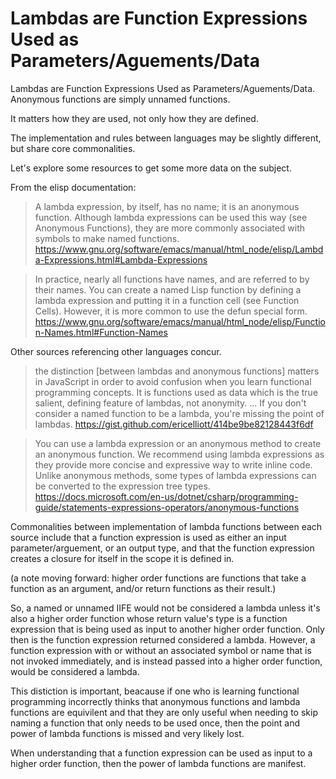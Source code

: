 # Lambdas are Function Expressions Used as Parameters/Aguements/Data

Lambdas are Function Expressions Used as Parameters/Aguements/Data. Anonymous functions are simply unnamed functions.

It matters how they are used, not only how they are defined. 

The implementation and rules between languages may be slightly different, but share core commonalities.

Let's explore some resources to get some more data on the subject. 

From the elisp documentation:

> A lambda expression, by itself, has no name; it is an anonymous function. Although lambda expressions can be used this way (see Anonymous Functions), they are more commonly associated with symbols to make named functions.
https://www.gnu.org/software/emacs/manual/html_node/elisp/Lambda-Expressions.html#Lambda-Expressions

> In practice, nearly all functions have names, and are referred to by their names. You can create a named Lisp function by defining a lambda expression and putting it in a function cell (see Function Cells). However, it is more common to use the defun special form.
https://www.gnu.org/software/emacs/manual/html_node/elisp/Function-Names.html#Function-Names

Other sources referencing other languages concur.

> the distinction [between lambdas and anonymous functions] matters in JavaScript in order to avoid confusion when you learn functional programming concepts.
It is functions used as data which is the true salient, defining feature of lambdas, not anonymity.
...
If you don't consider a named function to be a lambda, you're missing the point of lambdas.
https://gist.github.com/ericelliott/414be9be82128443f6df

> You can use a lambda expression or an anonymous method to create an anonymous function. We recommend using lambda expressions as they provide more concise and expressive way to write inline code. Unlike anonymous methods, some types of lambda expressions can be converted to the expression tree types.
https://docs.microsoft.com/en-us/dotnet/csharp/programming-guide/statements-expressions-operators/anonymous-functions

Commonalities between implementation of lambda functions between each source include that a function expression is used as either an input parameter/arguement, or an output type, and that the function expression creates a closure for itself in the scope it is defined in.

(a note moving forward: higher order functions are functions that take a function as an argument, and/or return functions as their result.)

So, a named or unnamed IIFE would not be considered a lambda unless it's also a higher order function whose return value's type is a function expression that is being used as input to another higher order function. Only then is the function expression returned considered a lambda. However, a function expression with or without an associated symbol or name that is not invoked immediately, and is instead passed into a higher order function, would be considered a lambda.

This distiction is important, beacause if one who is learning functional programming incorrectly thinks that anonymous functions and lambda functions are equivilent and that they are only useful when needing to skip naming a function that only needs to be used once, then the point and power of lambda functions is missed and very likely lost. 

When understanding that a function expression can be used as input to a higher order function, then the power of lambda functions are manifest. 